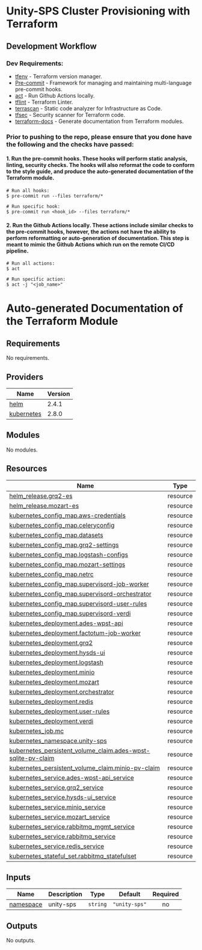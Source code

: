 # Unity-SPS Cluster Provisioning with Terraform

## Development Workflow

### Dev Requirements:

- [tfenv](https://github.com/tfutils/tfenv) - Terraform version manager.
- [Pre-commit](https://pre-commit.com/) - Framework for managing and maintaining multi-language pre-commit hooks.
- [act](https://github.com/nektos/act) - Run Github Actions locally.
- [tflint](https://github.com/terraform-linters/tflint) - Terraform Linter.
- [terrascan](https://github.com/accurics/terrascan) - Static code analyzer for Infrastructure as Code.
- [tfsec](https://github.com/aquasecurity/tfsec) - Security scanner for Terraform code.
- [terraform-docs](https://github.com/terraform-docs/terraform-docs) - Generate documentation from Terraform modules.

### Prior to pushing to the repo, please ensure that you done have the following and the checks have passed:

#### 1. Run the pre-commit hooks. These hooks will perform static analysis, linting, security checks. The hooks will also reformat the code to conform to the style guide, and produce the auto-generated documentation of the Terraform module.

```shell
# Run all hooks:
$ pre-commit run --files terraform/*

# Run specific hook:
$ pre-commit run <hook_id> --files terraform/*
```

#### 2. Run the Github Actions locally. These actions include similar checks to the pre-commit hooks, however, the actions not have the ability to perform reformatting or auto-generation of documentation. This step is meant to mimic the Github Actions which run on the remote CI/CD pipeline.

```shell
# Run all actions:
$ act

# Run specific action:
$ act -j "<job_name>"
```

# Auto-generated Documentation of the Terraform Module

<!-- BEGINNING OF PRE-COMMIT-TERRAFORM DOCS HOOK -->
## Requirements

No requirements.

## Providers

| Name | Version |
|------|---------|
| <a name="provider_helm"></a> [helm](#provider\_helm) | 2.4.1 |
| <a name="provider_kubernetes"></a> [kubernetes](#provider\_kubernetes) | 2.8.0 |

## Modules

No modules.

## Resources

| Name | Type |
|------|------|
| [helm_release.grq2-es](https://registry.terraform.io/providers/hashicorp/helm/latest/docs/resources/release) | resource |
| [helm_release.mozart-es](https://registry.terraform.io/providers/hashicorp/helm/latest/docs/resources/release) | resource |
| [kubernetes_config_map.aws-credentials](https://registry.terraform.io/providers/hashicorp/kubernetes/latest/docs/resources/config_map) | resource |
| [kubernetes_config_map.celeryconfig](https://registry.terraform.io/providers/hashicorp/kubernetes/latest/docs/resources/config_map) | resource |
| [kubernetes_config_map.datasets](https://registry.terraform.io/providers/hashicorp/kubernetes/latest/docs/resources/config_map) | resource |
| [kubernetes_config_map.grq2-settings](https://registry.terraform.io/providers/hashicorp/kubernetes/latest/docs/resources/config_map) | resource |
| [kubernetes_config_map.logstash-configs](https://registry.terraform.io/providers/hashicorp/kubernetes/latest/docs/resources/config_map) | resource |
| [kubernetes_config_map.mozart-settings](https://registry.terraform.io/providers/hashicorp/kubernetes/latest/docs/resources/config_map) | resource |
| [kubernetes_config_map.netrc](https://registry.terraform.io/providers/hashicorp/kubernetes/latest/docs/resources/config_map) | resource |
| [kubernetes_config_map.supervisord-job-worker](https://registry.terraform.io/providers/hashicorp/kubernetes/latest/docs/resources/config_map) | resource |
| [kubernetes_config_map.supervisord-orchestrator](https://registry.terraform.io/providers/hashicorp/kubernetes/latest/docs/resources/config_map) | resource |
| [kubernetes_config_map.supervisord-user-rules](https://registry.terraform.io/providers/hashicorp/kubernetes/latest/docs/resources/config_map) | resource |
| [kubernetes_config_map.supervisord-verdi](https://registry.terraform.io/providers/hashicorp/kubernetes/latest/docs/resources/config_map) | resource |
| [kubernetes_deployment.ades-wpst-api](https://registry.terraform.io/providers/hashicorp/kubernetes/latest/docs/resources/deployment) | resource |
| [kubernetes_deployment.factotum-job-worker](https://registry.terraform.io/providers/hashicorp/kubernetes/latest/docs/resources/deployment) | resource |
| [kubernetes_deployment.grq2](https://registry.terraform.io/providers/hashicorp/kubernetes/latest/docs/resources/deployment) | resource |
| [kubernetes_deployment.hysds-ui](https://registry.terraform.io/providers/hashicorp/kubernetes/latest/docs/resources/deployment) | resource |
| [kubernetes_deployment.logstash](https://registry.terraform.io/providers/hashicorp/kubernetes/latest/docs/resources/deployment) | resource |
| [kubernetes_deployment.minio](https://registry.terraform.io/providers/hashicorp/kubernetes/latest/docs/resources/deployment) | resource |
| [kubernetes_deployment.mozart](https://registry.terraform.io/providers/hashicorp/kubernetes/latest/docs/resources/deployment) | resource |
| [kubernetes_deployment.orchestrator](https://registry.terraform.io/providers/hashicorp/kubernetes/latest/docs/resources/deployment) | resource |
| [kubernetes_deployment.redis](https://registry.terraform.io/providers/hashicorp/kubernetes/latest/docs/resources/deployment) | resource |
| [kubernetes_deployment.user-rules](https://registry.terraform.io/providers/hashicorp/kubernetes/latest/docs/resources/deployment) | resource |
| [kubernetes_deployment.verdi](https://registry.terraform.io/providers/hashicorp/kubernetes/latest/docs/resources/deployment) | resource |
| [kubernetes_job.mc](https://registry.terraform.io/providers/hashicorp/kubernetes/latest/docs/resources/job) | resource |
| [kubernetes_namespace.unity-sps](https://registry.terraform.io/providers/hashicorp/kubernetes/latest/docs/resources/namespace) | resource |
| [kubernetes_persistent_volume_claim.ades-wpst-sqlite-pv-claim](https://registry.terraform.io/providers/hashicorp/kubernetes/latest/docs/resources/persistent_volume_claim) | resource |
| [kubernetes_persistent_volume_claim.minio-pv-claim](https://registry.terraform.io/providers/hashicorp/kubernetes/latest/docs/resources/persistent_volume_claim) | resource |
| [kubernetes_service.ades-wpst-api_service](https://registry.terraform.io/providers/hashicorp/kubernetes/latest/docs/resources/service) | resource |
| [kubernetes_service.grq2_service](https://registry.terraform.io/providers/hashicorp/kubernetes/latest/docs/resources/service) | resource |
| [kubernetes_service.hysds-ui_service](https://registry.terraform.io/providers/hashicorp/kubernetes/latest/docs/resources/service) | resource |
| [kubernetes_service.minio_service](https://registry.terraform.io/providers/hashicorp/kubernetes/latest/docs/resources/service) | resource |
| [kubernetes_service.mozart_service](https://registry.terraform.io/providers/hashicorp/kubernetes/latest/docs/resources/service) | resource |
| [kubernetes_service.rabbitmq_mgmt_service](https://registry.terraform.io/providers/hashicorp/kubernetes/latest/docs/resources/service) | resource |
| [kubernetes_service.rabbitmq_service](https://registry.terraform.io/providers/hashicorp/kubernetes/latest/docs/resources/service) | resource |
| [kubernetes_service.redis_service](https://registry.terraform.io/providers/hashicorp/kubernetes/latest/docs/resources/service) | resource |
| [kubernetes_stateful_set.rabbitmq_statefulset](https://registry.terraform.io/providers/hashicorp/kubernetes/latest/docs/resources/stateful_set) | resource |

## Inputs

| Name | Description | Type | Default | Required |
|------|-------------|------|---------|:--------:|
| <a name="input_namespace"></a> [namespace](#input\_namespace) | unity-sps | `string` | `"unity-sps"` | no |

## Outputs

No outputs.
<!-- END OF PRE-COMMIT-TERRAFORM DOCS HOOK -->
